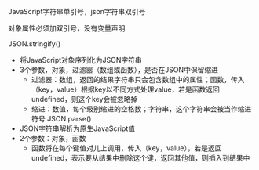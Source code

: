 JavaScript字符串单引号，json字符串双引号

对象属性必须加双引号，没有变量声明

JSON.stringify()
- 将JavaScript对象序列化为JSON字符串
- 3个参数，对象，过滤器（数组或函数），是否在JSON中保留缩进
  - 过滤器：数组，返回的结果字符串只会包含数组中的属性；函数，传入（key，value）根据key以不同方式处理value，若是函数返回undefined，则这个key会被忽略掉
  - 缩进：数值，每个级别缩进的空格数；字符串，这个字符串会被当作缩进符号
JSON.parse()
- JSON字符串解析为原生JavaScript值
- 2个参数：对象，函数
  - 函数将在每个键值对儿上调用，传入（key，value），若是返回undefined，表示要从结果中删除这个键，返回其他值，则插入到结果中

